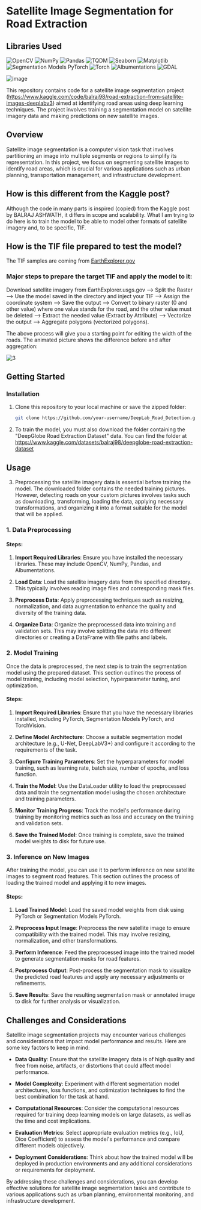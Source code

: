# Satellite Image Segmentation for Road Extraction

## Libraries Used

![OpenCV](https://img.shields.io/badge/OpenCV-4.5.3.56-blue.svg) ![NumPy](https://img.shields.io/badge/NumPy-1.21.2-blue.svg) ![Pandas](https://img.shields.io/badge/Pandas-1.3.3-blue.svg) ![TQDM](https://img.shields.io/badge/TQDM-4.62.3-blue.svg) ![Seaborn](https://img.shields.io/badge/Seaborn-0.11.2-blue.svg) ![Matplotlib](https://img.shields.io/badge/Matplotlib-3.4.3-blue.svg) ![Segmentation Models PyTorch](https://img.shields.io/badge/Segmentation_Models_PyTorch-0.2.0-blue.svg) ![Torch](https://img.shields.io/badge/Torch-1.9.0-blue.svg) ![Albumentations](https://img.shields.io/badge/Albumentations-1.0.3-blue.svg) ![GDAL](https://img.shields.io/badge/GDAL-3.3.3-blue.svg) 

![image](https://github.com/Milad84/DeepLab_Road_Detection/assets/38597478/e7daa473-d92a-4230-ac1b-ff631daf50a1)



This repository contains code for a satellite image segmentation project (https://www.kaggle.com/code/balraj98/road-extraction-from-satellite-images-deeplabv3) aimed at identifying road areas using deep learning techniques. The project involves training a segmentation model on satellite imagery data and making predictions on new satellite images.

## Overview

Satellite image segmentation is a computer vision task that involves partitioning an image into multiple segments or regions to simplify its representation. In this project, we focus on segmenting satellite images to identify road areas, which is crucial for various applications such as urban planning, transportation management, and infrastructure development.

## How is this different from the Kaggle post?

Although the code in many parts is inspired (copied) from the Kaggle post by BALRAJ ASHWATH, it differs in scope and scalability. What I am trying to do here is to train the model to be able to model other formats of satellite imagery and, to be specific, TIF. 


## How is the TIF file prepared to test the model?
The TIF samples are coming from [EarthExplorer.gov](https://earthexplorer.usgs.gov/)

### Major steps to prepare the target TIF and apply the model to it: 

Download satellite imagery from EarthExplorer.usgs.gov --> Split the Raster --> Use the model saved in the directory and inject your TIF --> Assign the coordinate system --> Save the output --> Convert to binary raster (0 and other value) where one value stands for the road, and the other value must be deleted --> Extract the needed value (Extract by Attribute) --> Vectorize the output --> Aggregate polygons (vectorized polygons).

The above process will give you a starting point for editing the width of the roads. The animated picture shows the difference before and after aggregation:

![3](https://github.com/Milad84/DeepLab_Road_Detection/assets/38597478/9b75031b-9ef7-412e-b97b-ec606d3ed2b6)




## Getting Started

### Installation

1. Clone this repository to your local machine or save the zipped folder:

   ```bash
   git clone https://github.com/your-username/DeepLab_Road_Detection.git

2. To train the model, you must also download the folder containing the "DeepGlobe Road Extraction Dataset" data. You can find the folder at https://www.kaggle.com/datasets/balraj98/deepglobe-road-extraction-dataset
## Usage

3. Preprocessing the satellite imagery data is essential before training the model. The downloaded folder contains the needed training pictures. However, detecting roads on your custom pictures involves tasks such as downloading, transforming, loading the data, applying necessary transformations, and organizing it into a format suitable for the model that will be applied.

### 1. Data Preprocessing

#### Steps:

1. **Import Required Libraries**: Ensure you have installed the necessary libraries. These may include OpenCV, NumPy, Pandas, and Albumentations.

2. **Load Data**: Load the satellite imagery data from the specified directory. This typically involves reading image files and corresponding mask files.

3. **Preprocess Data**: Apply preprocessing techniques such as resizing, normalization, and data augmentation to enhance the quality and diversity of the training data.

4. **Organize Data**: Organize the preprocessed data into training and validation sets. This may involve splitting the data into different directories or creating a DataFrame with file paths and labels.

### 2. Model Training

Once the data is preprocessed, the next step is to train the segmentation model using the prepared dataset. This section outlines the process of model training, including model selection, hyperparameter tuning, and optimization.

#### Steps:

1. **Import Required Libraries**: Ensure that you have the necessary libraries installed, including PyTorch, Segmentation Models PyTorch, and TorchVision.

2. **Define Model Architecture**: Choose a suitable segmentation model architecture (e.g., U-Net, DeepLabV3+) and configure it according to the requirements of the task.

3. **Configure Training Parameters**: Set the hyperparameters for model training, such as learning rate, batch size, number of epochs, and loss function.

4. **Train the Model**: Use the DataLoader utility to load the preprocessed data and train the segmentation model using the chosen architecture and training parameters.

5. **Monitor Training Progress**: Track the model's performance during training by monitoring metrics such as loss and accuracy on the training and validation sets.

6. **Save the Trained Model**: Once training is complete, save the trained model weights to disk for future use.

### 3. Inference on New Images

After training the model, you can use it to perform inference on new satellite images to segment road features. This section outlines the process of loading the trained model and applying it to new images.

#### Steps:

1. **Load Trained Model**: Load the saved model weights from disk using PyTorch or Segmentation Models PyTorch.

2. **Preprocess Input Image**: Preprocess the new satellite image to ensure compatibility with the trained model. This may involve resizing, normalization, and other transformations.

3. **Perform Inference**: Feed the preprocessed image into the trained model to generate segmentation masks for road features.

4. **Postprocess Output**: Post-process the segmentation mask to visualize the predicted road features and apply any necessary adjustments or refinements.

5. **Save Results**: Save the resulting segmentation mask or annotated image to disk for further analysis or visualization.

## Challenges and Considerations

Satellite image segmentation projects may encounter various challenges and considerations that impact model performance and results. Here are some key factors to keep in mind:

- **Data Quality**: Ensure that the satellite imagery data is of high quality and free from noise, artifacts, or distortions that could affect model performance.

- **Model Complexity**: Experiment with different segmentation model architectures, loss functions, and optimization techniques to find the best combination for the task at hand.

- **Computational Resources**: Consider the computational resources required for training deep learning models on large datasets, as well as the time and cost implications.

- **Evaluation Metrics**: Select appropriate evaluation metrics (e.g., IoU, Dice Coefficient) to assess the model's performance and compare different models objectively.

- **Deployment Considerations**: Think about how the trained model will be deployed in production environments and any additional considerations or requirements for deployment.

By addressing these challenges and considerations, you can develop effective solutions for satellite image segmentation tasks and contribute to various applications such as urban planning, environmental monitoring, and infrastructure development.





